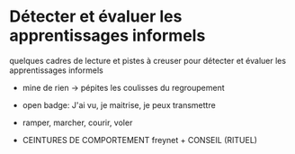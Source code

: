 # Détecter et évaluer les apprentissages informels

quelques cadres de lecture et pistes à creuser pour détecter et évaluer les apprentissages informels

- mine de rien -> pépites
les coulisses du regroupement

- open badge: J'ai vu, je maitrise, je peux transmettre

- ramper, marcher, courir, voler

- CEINTURES DE COMPORTEMENT freynet + CONSEIL (RITUEL)
